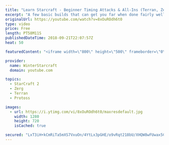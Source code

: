 ```yaml
---
title: "Learn Starcraft - Beginner Timing Attacks & All-Ins (Terran, Zerg & Protoss)"
excerpt: "A few basic builds that can get you far when done fairly well. Also important is how not to overextend and lose everything."
originalUrl: https://youtube.com/watch?v=8xOuROdh6t0
type: video
price: Free
length: PT58M11S
publishedDateTime: 2018-09-21T22:07:57Z
heat: 50

featuredContent: "<iframe width=\"800\" height=\"500\" frameborder=\"0\" src=\"https://www.youtube.com/embed/8xOuROdh6t0\" allow=\"accelerometer; autoplay; encrypted-media; gyroscope; picture-in-picture\" allowfullscreen></iframe>"

provider:
  name: WinterStarcraft
  domain: youtube.com

topics:
  - StarCraft 2
  - Zerg
  - Terran
  - Protoss

images:
  - url: https://i.ytimg.com/vi/8xOuROdh6t0/maxresdefault.jpg
    width: 1280
    height: 720
    isCached: true

secured: "LxT3iH+kCmRiTa5mXS7VxuOn/4YtLx3pGHE/o9vRqt218bU/XHQW8wFUwax5CySyB/1VO/1pcBtY8nDy71sVXzB7e41hQ2bAJB6V8r/SBi+/MoeNbDtAwmfuZdw2/WZHYe80DUmVW31F09bScWZhwHdkzQgnBk9BVS/4SvMJMnR1s3OrrVcOIJU9UZAgSsD+resD+ghZhXKLroJxF4MNWlZkFDRe6IlTvsG1X+lXnikqlmEDkZxayU9vMoyecvc3hJ+dwmGFknFpC+AsmAR3yy2RjazgQ/25kMjnS4sF8SrUnVWBx0OykEsPPIejtLUvdABgo/b/XK7spApIy1OfAX8GaRBVGiIj6HbFdQKlJSPlwSDVw9qEiXwfGBf8IbX8sb7qm4EGp5UeTyBtCLia9xntc3MAIKUI3FfEiz0EWkk=;59uTKGHHtsM5J74sllJzFA=="
---
```


